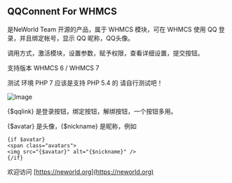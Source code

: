 ## QQConnent For WHMCS

是NeWorld Team 开源的产品，属于 WHMCS 模块，可在 WHMCS 使用 QQ 登录，并且绑定帐号，显示 QQ 昵称，QQ头像。

调用方式，激活模块，设置参数，赋予权限，查看详细设置，提交按钮。

支持版本 WHMCS 6 / WHMCS 7

测试 环境 PHP 7 应该是支持 PHP 5.4 的 请自行测试吧！

![Image](https://ww3.sinaimg.cn/large/006y8lVagw1fakoq8p7omg30v80o8npe.gif)

{$qqlink} 是登录按钮，绑定按钮，解绑按钮，一个按钮多用。

{$avatar} 是头像，{$nickname} 是昵称，例如

```
{if $avatar}
<span class="avatars">
<img src="{$avatar}" alt="{$nickname}" />
{/if}

```

欢迎访问 [https://neworld.org](https://neworld.org)